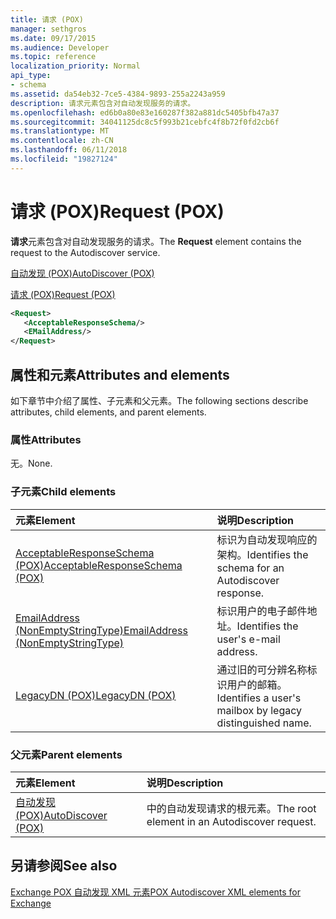 ```yaml
---
title: 请求 (POX)
manager: sethgros
ms.date: 09/17/2015
ms.audience: Developer
ms.topic: reference
localization_priority: Normal
api_type:
- schema
ms.assetid: da54eb32-7ce5-4384-9893-255a2243a959
description: 请求元素包含对自动发现服务的请求。
ms.openlocfilehash: ed6b0a80e83e160287f382a881dc5405bfb47a37
ms.sourcegitcommit: 34041125dc8c5f993b21cebfc4f8b72f0fd2cb6f
ms.translationtype: MT
ms.contentlocale: zh-CN
ms.lasthandoff: 06/11/2018
ms.locfileid: "19827124"
---
```

# <a name="request-pox"></a><span data-ttu-id="b301b-103">请求 (POX)</span><span class="sxs-lookup"><span data-stu-id="b301b-103">Request (POX)</span></span>

<span data-ttu-id="b301b-104">**请求**元素包含对自动发现服务的请求。</span><span class="sxs-lookup"><span data-stu-id="b301b-104">The **Request** element contains the request to the Autodiscover service.</span></span> 
  
[<span data-ttu-id="b301b-105">自动发现 (POX)</span><span class="sxs-lookup"><span data-stu-id="b301b-105">AutoDiscover (POX)</span></span>](autodiscover-pox.md)
  
[<span data-ttu-id="b301b-106">请求 (POX)</span><span class="sxs-lookup"><span data-stu-id="b301b-106">Request (POX)</span></span>](request-pox.md)
  
```xml
<Request>
   <AcceptableResponseSchema/>
   <EMailAddress/>
</Request>
```

## <a name="attributes-and-elements"></a><span data-ttu-id="b301b-107">属性和元素</span><span class="sxs-lookup"><span data-stu-id="b301b-107">Attributes and elements</span></span>

<span data-ttu-id="b301b-108">如下章节中介绍了属性、子元素和父元素。</span><span class="sxs-lookup"><span data-stu-id="b301b-108">The following sections describe attributes, child elements, and parent elements.</span></span>
  
### <a name="attributes"></a><span data-ttu-id="b301b-109">属性</span><span class="sxs-lookup"><span data-stu-id="b301b-109">Attributes</span></span>

<span data-ttu-id="b301b-110">无。</span><span class="sxs-lookup"><span data-stu-id="b301b-110">None.</span></span>
  
### <a name="child-elements"></a><span data-ttu-id="b301b-111">子元素</span><span class="sxs-lookup"><span data-stu-id="b301b-111">Child elements</span></span>

|<span data-ttu-id="b301b-112">**元素**</span><span class="sxs-lookup"><span data-stu-id="b301b-112">**Element**</span></span>|<span data-ttu-id="b301b-113">**说明**</span><span class="sxs-lookup"><span data-stu-id="b301b-113">**Description**</span></span>|
|:-----|:-----|
|[<span data-ttu-id="b301b-114">AcceptableResponseSchema (POX)</span><span class="sxs-lookup"><span data-stu-id="b301b-114">AcceptableResponseSchema (POX)</span></span>](acceptableresponseschema-pox.md) <br/> |<span data-ttu-id="b301b-115">标识为自动发现响应的架构。</span><span class="sxs-lookup"><span data-stu-id="b301b-115">Identifies the schema for an Autodiscover response.</span></span>  <br/> |
|[<span data-ttu-id="b301b-116">EmailAddress (NonEmptyStringType)</span><span class="sxs-lookup"><span data-stu-id="b301b-116">EmailAddress (NonEmptyStringType)</span></span>](emailaddress-nonemptystringtype.md) <br/> |<span data-ttu-id="b301b-117">标识用户的电子邮件地址。</span><span class="sxs-lookup"><span data-stu-id="b301b-117">Identifies the user's e-mail address.</span></span>  <br/> |
|[<span data-ttu-id="b301b-118">LegacyDN (POX)</span><span class="sxs-lookup"><span data-stu-id="b301b-118">LegacyDN (POX)</span></span>](legacydn-pox.md) <br/> |<span data-ttu-id="b301b-119">通过旧的可分辨名称标识用户的邮箱。</span><span class="sxs-lookup"><span data-stu-id="b301b-119">Identifies a user's mailbox by legacy distinguished name.</span></span>  <br/> |
   
### <a name="parent-elements"></a><span data-ttu-id="b301b-120">父元素</span><span class="sxs-lookup"><span data-stu-id="b301b-120">Parent elements</span></span>

|<span data-ttu-id="b301b-121">**元素**</span><span class="sxs-lookup"><span data-stu-id="b301b-121">**Element**</span></span>|<span data-ttu-id="b301b-122">**说明**</span><span class="sxs-lookup"><span data-stu-id="b301b-122">**Description**</span></span>|
|:-----|:-----|
|[<span data-ttu-id="b301b-123">自动发现 (POX)</span><span class="sxs-lookup"><span data-stu-id="b301b-123">AutoDiscover (POX)</span></span>](autodiscover-pox.md) <br/> |<span data-ttu-id="b301b-124">中的自动发现请求的根元素。</span><span class="sxs-lookup"><span data-stu-id="b301b-124">The root element in an Autodiscover request.</span></span>  <br/> |
   
## <a name="see-also"></a><span data-ttu-id="b301b-125">另请参阅</span><span class="sxs-lookup"><span data-stu-id="b301b-125">See also</span></span>



[<span data-ttu-id="b301b-126">Exchange POX 自动发现 XML 元素</span><span class="sxs-lookup"><span data-stu-id="b301b-126">POX Autodiscover XML elements for Exchange</span></span>](pox-autodiscover-xml-elements-for-exchange.md)

